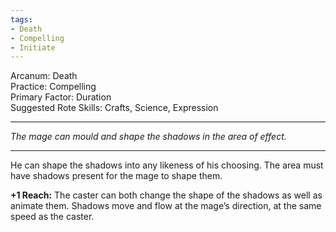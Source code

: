 ```yaml
---
tags:
- Death
- Compelling
- Initiate
---
```


Arcanum: Death \
Practice: Compelling \
Primary Factor: Duration \
Suggested Rote Skills: Crafts, Science, Expression

---

_The mage can mould and shape the shadows in the area of effect._

---

He can shape the shadows into any likeness of his choosing. The area must have shadows present for the mage to shape them. 

**+1 Reach:** The caster can both change the shape of the shadows as well as animate them. Shadows move and flow at the mage’s direction, at the same speed as the caster.